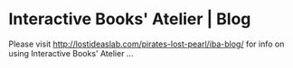 # Interactive Books' Atelier | Blog

Please visit http://lostideaslab.com/pirates-lost-pearl/iba-blog/ for info on using Interactive Books' Atelier ...